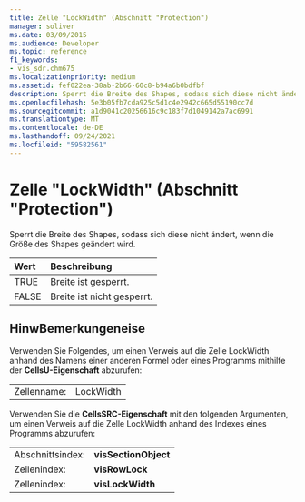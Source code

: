 ```yaml
---
title: Zelle "LockWidth" (Abschnitt "Protection")
manager: soliver
ms.date: 03/09/2015
ms.audience: Developer
ms.topic: reference
f1_keywords:
- vis_sdr.chm675
ms.localizationpriority: medium
ms.assetid: fef022ea-38ab-2b66-60c8-b94a6b0bdfbf
description: Sperrt die Breite des Shapes, sodass sich diese nicht ändert, wenn die Größe des Shapes geändert wird.
ms.openlocfilehash: 5e3b05fb7cda925c5d1c4e2942c665d55190cc7d
ms.sourcegitcommit: a1d9041c20256616c9c183f7d1049142a7ac6991
ms.translationtype: MT
ms.contentlocale: de-DE
ms.lasthandoff: 09/24/2021
ms.locfileid: "59582561"
---
```

# <a name="lockwidth-cell-protection-section"></a>Zelle "LockWidth" (Abschnitt "Protection")

Sperrt die Breite des Shapes, sodass sich diese nicht ändert, wenn die Größe des Shapes geändert wird.
  
|**Wert**|**Beschreibung**|
|:-----|:-----|
| TRUE  <br/> | Breite ist gesperrt.  <br/> |
| FALSE  <br/> | Breite ist nicht gesperrt.  <br/> |
   
## <a name="remarks"></a>HinwBemerkungeneise

Verwenden Sie Folgendes, um einen Verweis auf die Zelle LockWidth anhand des Namens einer anderen Formel oder eines Programms mithilfe der **CellsU-Eigenschaft** abzurufen: 
  
|||
|:-----|:-----|
| Zellenname:  <br/> | LockWidth  <br/> |
   
Verwenden Sie die **CellsSRC-Eigenschaft** mit den folgenden Argumenten, um einen Verweis auf die Zelle LockWidth anhand des Indexes eines Programms abzurufen: 
  
|||
|:-----|:-----|
| Abschnittsindex:  <br/> |**visSectionObject** <br/> |
| Zeilenindex:  <br/> |**visRowLock** <br/> |
| Zellenindex:  <br/> |**visLockWidth** <br/> |
   

